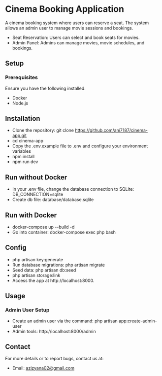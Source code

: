 # Cinema Booking Application

A cinema booking system where users can reserve a seat. The system allows an admin user to manage movie sessions and bookings.

- Seat Reservation: Users can select and book seats for movies.
- Admin Panel: Admins can manage movies, movie schedules, and bookings.

## Setup
### Prerequisites
Ensure you have the following installed:

- Docker
- Node.js

## Installation
- Clone the repository: git clone https://github.com/ani7187/cinema-app.git
- cd cinema-app
- Copy the .env.example file to .env and configure your environment variables
- npm install
- npm run dev

## Run without Docker
- In your .env file, change the database connection to SQLite: DB_CONNECTION=sqlite
- Create db file: database/database.sqlite

## Run with Docker
- docker-compose up --build -d 
- Go into container: docker-compose exec php bash

## Config
- php artisan key:generate
- Run database migrations: php artisan migrate
- Seed data: php artisan db:seed
- php artisan storage:link
- Access the app at http://localhost:8000.

## Usage
### Admin User Setup

- Create an admin user via the command:
  php artisan app:create-admin-user
- Admin tools: http://localhost:8000/admin

## Contact
For more details or to report bugs, contact us at:
- Email: azizyana02@gmail.com

